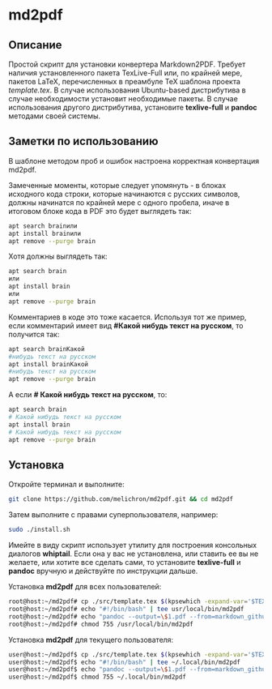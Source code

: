 # md2pdf
## Описание
Простой скрипт для установки конвертера Markdown2PDF. Требует наличия установленного пакета TexLive-Full или, по крайней мере, пакетов LaTeX, перечисленных в преамбуле TeX шаблона проекта *template.tex*. В случае использования Ubuntu-based дистрибутива в случае необходимости установит необходимые пакеты. В случае использования другого дистрибутива, установите **texlive-full** и **pandoc** методами своей системы.

## Заметки по использованию

В шаблоне методом проб и ошибок настроена корректная конвертация md2pdf.

Замеченные моменты, которые следует упомянуть - в блоках исходного кода строки, которые начинаются с русских символов, должны начинатся по крайней мере с одного пробела, иначе в итоговом блоке кода в PDF это будет выглядеть так:

```bash
apt search brainили 
apt install brainили 
apt remove --purge brain
```
Хотя должны выглядеть так:
```bash
apt search brain
или
apt install brain
или 
apt remove --purge brain
```
Комментариев в коде это тоже касается. Используя тот же пример, если комментарий имеет вид **#Какой нибудь текст на русском**, то получится так:
```bash
apt search brainКакой 
#нибудь текст на русском
apt install brainКакой 
#нибудь текст на русском
apt remove --purge brain
```
А если **# Какой нибудь текст на русском**, то:
```bash
apt search brain
# Какой нибудь текст на русском
apt install brain
# Какой нибудь текст на русском
apt remove --purge brain
```
## Установка

Откройте терминал и выполните:
```bash
git clone https://github.com/melichron/md2pdf.git && cd md2pdf
```
Затем выполните с правами суперпользователя, например:
```bash
sudo ./install.sh
```
Имейте в виду скрипт использует утилиту для построения консольных диалогов **whiptail**. Если она у вас не установлена, или ставить ее вы не желаете, или хотите все сделать сами, то установите **texlive-full** и **pandoc** вручную и действуйте по инструкции дальше.

Установка **md2pdf** для всех пользователей:
```bash
root@host:~/md2pdf# cp ./src/template.tex $(kpsewhich -expand-var='$TEXMFLOCAL')
root@host:~/md2pdf# echo "#!/bin/bash" | tee usr/local/bin/md2pdf
root@host:~/md2pdf# echo "pandoc --output=\$1.pdf --from=markdown_github --latex-engine=pdflatex --listings --template=$(kpsewhich -expand-var='$TEXMFLOCAL')/template.tex \$1" | tee -a usr/local/bin/md2pdf
root@host:~/md2pdf# chmod 755 /usr/local/bin/md2pdf
```
Установка **md2pdf** для текущего пользователя:
```bash
user@host:~/md2pdf$ cp ./src/template.tex $(kpsewhich -expand-var='$TEXMFHOME')
user@host:~/md2pdf$ echo "#!/bin/bash" | tee ~/.local/bin/md2pdf
user@host:~/md2pdf$ echo "pandoc --output=\$1.pdf --from=markdown_github --latex-engine=pdflatex --listings --template=$(kpsewhich -expand-var='$TEXMFHOME')/template.tex \$1" | tee -a ~/.local/bin/md2pdf
user@host:~/md2pdf$ chmod 755 ~/.local/bin/md2pdf
```

